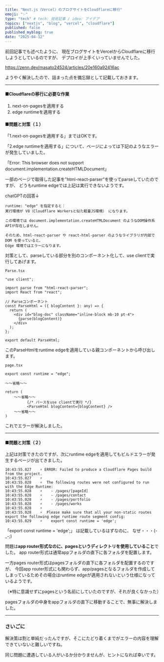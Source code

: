 ```yaml
---
title: "Next.js（Vercel）のブログサイトをCloudflareに移行"
emoji: "✨"
type: "tech" # tech: 技術記事 / idea: アイデア
topics: ["nextjs", "blog", "vercel", "cloudflare"]
published: false
published_myblog: true
date: "2025-04-12"
---
```


前回記事でも述べたように、
現在ブログサイトをVercelからCloudflareに移行しようとしているのですが、
デプロイが上手くいっていませんでした。

https://zenn.dev/masato24524/articles/20e160a92416ac

ようやく解決したので、詰まった点を備忘録として記載しておきます。

---

#### ■Cloudflareの移行に必要な作業
1. next-on-pagesを適用する
2. edge runtimeを適用する


#### ■問題と対策（１）
「1.next-on-pagesを適用する」まではOKです。

「2.edge runtimeを適用する」について、ページによっては下記のようなエラーが発生していました。

「Error: This browser does not support document.implementation.createHTMLDocument」

一部のページで取得した記事を"html-react-parser"を使ってparseしていたのですが、
どうもruntime edgeでは上記は実行できないようです。

chatGPTの回答↓
~~~
runtime: "edge" を指定すると：
実行環境が V8（Cloudflare Workersと似た軽量JS環境） になります。

この環境では document.implementation.createHTMLDocument のようなDOM操作系APIが存在しません。

そのため、html-react-parser や react-html-parser のようなライブラリが内部で DOM を使っていると、
Edge 環境ではエラーになります。
~~~

対策として、parseしている部分を別のコンポーネント化して、use clientで実行してあげます。

~~~
Parse.tsx

"use client";

import parse from "html-react-parser";
import React from "react";

// Parseコンポーネント
const ParseHtml = ({ blogContent }: any) => {
  return (
    <div id="blog-doc" className="inline-block mb-10 pt-4">
      {parse(blogContent)}
    </div>
  );
};

export default ParseHtml;
~~~

このParseHtmlをruntime edgeを適用している親コンポーネントから呼び出します。

~~~
page.tsx

export const runtime = "edge";

～～省略～～

return (
    ～～省略～～
          {/* パースをuse clientで実行 */}
          <ParseHtml blogContent={blogContent} />
    ～～省略～～
)
~~~

これでエラーが解決しました。

---

#### ■問題と対策（２）
上記は対策できたのですが、次にruntime edgeを適用してもビルドエラーが発生するページが出てきました。

~~~
10:43:55.027	⚡️ ERROR: Failed to produce a Cloudflare Pages build from the project.
10:43:55.027	⚡️ 
10:43:55.028	⚡️ 	The following routes were not configured to run with the Edge Runtime:
10:43:55.028	⚡️ 	  - /pages/[pageId]
10:43:55.028	⚡️ 	  - /pages/contact
10:43:55.028	⚡️ 	  - /pages/portfolio
10:43:55.028	⚡️ 	  - /pages/works
10:43:55.028	⚡️ 
10:43:55.028	⚡️ 	Please make sure that all your non-static routes export the following edge runtime route segment config:
10:43:55.029	⚡️ 	  export const runtime = 'edge';
~~~

「export const runtime = 'edge';」 は記載しているはずなのに、
なぜ・・・(-_-;)

問題は**app router形式なのに、pagesというディレクトリを使用していること**でした。
app router形式は通常appフォルダの直下に各フォルダを配置します。

一方pages router形式はpagesフォルダの直下に各フォルダを配置するのですが、
今回app router形式にも関わらず、app/pagesとなるフォルダを作成してしまっているためその場合はruntime edgeが適用されないという仕様になっているようです。

（※特に意識せずにpagesという名前にしていたのですが、それが良くなかった）

pagesフォルダの中身をappフォルダの直下に移動することで、無事に解決しました。

---

### さいごに
解決策は割と単純だったんですが、そこにたどり着くまでがエラーの内容を理解できていないと難しいですね。

同じ問題に遭遇している人がいるか分かりませんが、ヒントになれば幸いです。


